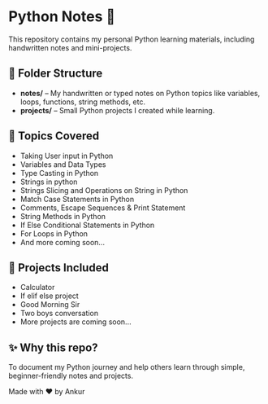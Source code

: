 # Python Notes 📘

This repository contains my personal Python learning materials, including handwritten notes and mini-projects.

## 📂 Folder Structure

- **notes/** – My handwritten or typed notes on Python topics like variables, loops, functions, string methods, etc. 
- **projects/** –  Small Python projects I created while learning.

## 📌 Topics Covered

- Taking User input in Python
- Variables and Data Types
- Type Casting in Python
- Strings in python
- Strings Slicing and Operations on String in Python
- Match Case Statements in Python
- Comments, Escape Sequences & Print Statement
- String Methods in Python
- If Else Conditional Statements in Python
- For Loops in Python
- And more coming soon...

## 📁 Projects Included

- Calculator
- If elif else project
- Good Morning Sir
- Two boys conversation
- More projects are coming soon...

## ✨ Why this repo?

To document my Python journey and help others learn through simple, beginner-friendly notes and projects.

Made with ❤️ by Ankur
